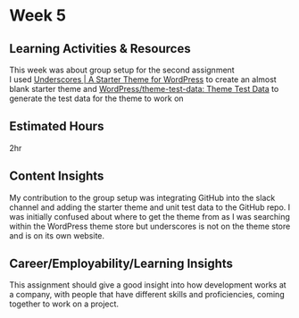 # Week 5
## Learning Activities & Resources
This week was about group setup for the second assignment <br>
I used [Underscores | A Starter Theme for WordPress](https://underscores.me/) to create an almost blank starter theme and [WordPress/theme-test-data: Theme Test Data](https://github.com/WordPress/theme-test-data) to generate the test data for the theme to work on
## Estimated Hours
2hr
## Content Insights
My contribution to the group setup was integrating GitHub into the slack channel and adding the starter theme and unit test data to the GitHub repo. I was initially confused about where to get the theme from as I was searching within the WordPress theme store but underscores is not on the theme store and is on its own website.
## Career/Employability/Learning Insights
This assignment should give a good insight into how development works at a company, with people that have different skills and proficiencies, coming together to work on a project. 
